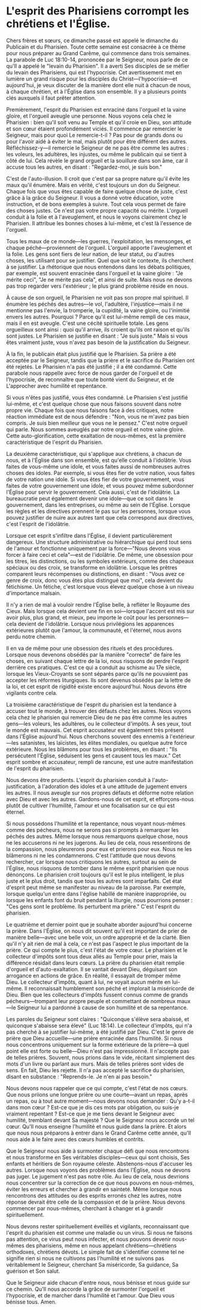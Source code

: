 # L'esprit des Pharisiens corrompt les chrétiens et l'Église.

Chers frères et sœurs, ce dimanche passé est appelé le dimanche du Publicain et du Pharisien. Toute cette semaine est consacrée à ce thème pour nous préparer au Grand Carême, qui commence dans trois semaines. La parabole de Luc 18:10-14, prononcée par le Seigneur, nous parle de ce qu'Il a appelé le "levain du Pharisien". Il a averti Ses disciples de se méfier du levain des Pharisiens, qui est l'hypocrisie. Cet avertissement met en lumière un grand risque pour les disciples du Christ—l'hypocrisie—et aujourd'hui, je veux discuter de la manière dont elle nuit à chacun de nous, à chaque chrétien, et à l'Église dans son ensemble. Il y a plusieurs points clés auxquels il faut prêter attention.

Premièrement, l'esprit du Pharisien est enraciné dans l'orgueil et la vaine gloire, et l'orgueil aveugle une personne. Nous voyons cela chez le Pharisien : bien qu'il soit venu au Temple et qu'il croie en Dieu, son attitude et son cœur étaient profondément viciés. Il commence par remercier le Seigneur, mais pour quoi Le remercie-t-il ? Pas pour de grands dons ou pour l'avoir aidé à éviter le mal, mais plutôt pour être différent des autres. Réfléchissez-y—il remercie le Seigneur de ne pas être comme les autres : les voleurs, les adultères, les injustes, ou même le publicain qui se tient à côté de lui. Cela révèle le grand orgueil et la souillure dans son âme, car il accuse tous les autres, en disant : "Regardez-moi, je suis bon."

C'est de l'auto-illusion. Il croit que c'est par sa propre nature qu'il évite les maux qu'il énumère. Mais en vérité, c'est toujours un don du Seigneur. Chaque fois que vous êtes capable de faire quelque chose de juste, c'est grâce à la grâce du Seigneur. Il vous a donné votre éducation, votre instruction, et de bons exemples à suivre. Tout cela vous permet de faire des choses justes. Ce n'est pas votre propre capacité ou mérite. L'orgueil conduit à la folie et à l'aveuglement, et nous le voyons clairement chez le Pharisien. Il attribue les bonnes choses à lui-même, et c'est là l'essence de l'orgueil.

Tous les maux de ce monde—les guerres, l'exploitation, les mensonges, et chaque péché—proviennent de l'orgueil. L'orgueil apporte l'aveuglement et la folie. Les gens sont fiers de leur nation, de leur statut, ou d'autres choses, les utilisant pour se justifier. Quel que soit le contexte, ils cherchent à se justifier. La rhétorique que nous entendons dans les débats politiques, par exemple, est souvent enracinée dans l'orgueil et la vaine gloire : "Je mérite ceci", "Je ne mérite pas cela", et ainsi de suite. Mais nous ne devons pas trop regarder vers l'extérieur ; le plus grand problème réside en nous.

À cause de son orgueil, le Pharisien ne voit pas son propre mal spirituel. Il énumère les péchés des autres—le vol, l'adultère, l'injustice—mais il ne mentionne pas l'envie, la tromperie, la cupidité, la vaine gloire, ou l'inimitié envers les autres. Pourquoi ? Parce qu'il est lui-même rempli de ces maux, mais il en est aveugle. C'est une cécité spirituelle totale. Les gens orgueilleux sont ainsi : quoi qu'il arrive, ils croient qu'ils ont raison et qu'ils sont justes. Le Pharisien se justifie en disant : "Je suis juste." Mais si vous êtes vraiment juste, vous n'avez pas besoin de la justification du Seigneur.

À la fin, le publicain était plus justifié que le Pharisien. Sa prière a été acceptée par le Seigneur, tandis que la prière et le sacrifice du Pharisien ont été rejetés. Le Pharisien n'a pas été justifié ; il a été condamné. Cette parabole nous rappelle avec force de nous garder de l'orgueil et de l'hypocrisie, de reconnaître que toute bonté vient du Seigneur, et de L'approcher avec humilité et repentance.

Si vous n'êtes pas justifié, vous êtes condamné. Le Pharisien s'est justifié lui-même, et c'est quelque chose que nous faisons souvent dans notre propre vie. Chaque fois que nous faisons face à des critiques, notre réaction immédiate est de nous défendre : "Non, vous ne m'avez pas bien compris. Je suis bien meilleur que vous ne le pensez." C'est notre orgueil qui parle. Nous sommes aveuglés par notre orgueil et notre vaine gloire. Cette auto-glorification, cette exaltation de nous-mêmes, est la première caractéristique de l'esprit du Pharisien.

La deuxième caractéristique, qui s'applique aux chrétiens, à chacun de nous, et à l'Église dans son ensemble, est qu'elle conduit à l'idolâtrie. Vous faites de vous-même une idole, et vous faites aussi de nombreuses autres choses des idoles. Par exemple, si vous êtes fier de votre nation, vous faites de votre nation une idole. Si vous êtes fier de votre gouvernement, vous faites de votre gouvernement une idole, et vous pouvez même subordonner l'Église pour servir le gouvernement. Cela aussi, c'est de l'idolâtrie. La bureaucratie peut également devenir une idole—que ce soit dans le gouvernement, dans les entreprises, ou même au sein de l'Église. Lorsque les règles et les directives prennent le pas sur les personnes, lorsque vous pouvez justifier de nuire aux autres tant que cela correspond aux directives, c'est l'esprit de l'idolâtrie.

Lorsque cet esprit s'infiltre dans l'Église, il devient particulièrement dangereux. Une structure administrative ou hiérarchique qui perd tout sens de l'amour et fonctionne uniquement par la force—"Nous devons vous forcer à faire ceci et cela"—est de l'idolâtrie. De même, une obsession pour les titres, les distinctions, ou les symboles extérieurs, comme des chapeaux spéciaux ou des croix, se transforme en idolâtrie. Lorsque les prêtres comparent leurs récompenses ou distinctions, en disant : "Vous avez ce genre de croix, donc vous êtes plus distingué que moi", cela devient du fétichisme. Un fétiche, c'est lorsque vous élevez quelque chose à un niveau d'importance malsain.

Il n'y a rien de mal à vouloir rendre l'Église belle, à refléter le Royaume des Cieux. Mais lorsque cela devient une fin en soi—lorsque l'accent est mis sur avoir plus, plus grand, et mieux, peu importe le coût pour les personnes—cela devient de l'idolâtrie. Lorsque nous privilégions les apparences extérieures plutôt que l'amour, la communauté, et l'éternel, nous avons perdu notre chemin.

Il en va de même pour une obsession des rituels et des procédures. Lorsque nous devenons obsédés par la manière "correcte" de faire les choses, en suivant chaque lettre de la loi, nous risquons de perdre l'esprit derrière ces pratiques. C'est ce qui a conduit au schisme au 17e siècle, lorsque les Vieux-Croyants se sont séparés parce qu'ils ne pouvaient pas accepter les réformes liturgiques. Ils sont devenus obsédés par la lettre de la loi, et cet esprit de rigidité existe encore aujourd'hui. Nous devons être vigilants contre cela.

La troisième caractéristique de l'esprit du pharisien est la tendance à accuser tout le monde, à trouver des défauts chez les autres. Nous voyons cela chez le pharisien qui remercie Dieu de ne pas être comme les autres gens—les voleurs, les adultères, ou le collecteur d'impôts. À ses yeux, tout le monde est mauvais. Cet esprit accusateur est également très présent dans l'Église aujourd'hui. Nous cherchons souvent des ennemis à l'extérieur—les satanistes, les laïcistes, les élites mondiales, ou quelque autre force extérieure. Nous les blâmons pour tous les problèmes, en disant : "Ils persécutent l'Église, séduisent les gens et causent tous les maux." Cet esprit sombre et accusateur, rempli de rancune, est une autre manifestation de l'esprit du pharisien.

Nous devons être prudents. L'esprit du pharisien conduit à l'auto-justification, à l'adoration des idoles et à une attitude de jugement envers les autres. Il nous aveugle sur nos propres défauts et déforme notre relation avec Dieu et avec les autres. Gardons-nous de cet esprit, et efforçons-nous plutôt de cultiver l'humilité, l'amour et une focalisation sur ce qui est éternel.

Si nous possédons l'humilité et la repentance, nous voyant nous-mêmes comme des pécheurs, nous ne serons pas si prompts à remarquer les péchés des autres. Même lorsque nous remarquons quelque chose, nous ne les accuserons ni ne les jugerons. Au lieu de cela, nous ressentirons de la compassion, nous pleurerons pour eux et prierons pour eux. Nous ne les blâmerons ni ne les condamnerons. C'est l'attitude que nous devons rechercher, car lorsque nous critiquons les autres, surtout au sein de l'Église, nous risquons de tomber dans le même esprit pharisien que nous dénonçons. Le pharisien croit toujours qu'il est le plus intelligent, le plus juste et le plus droit, tandis que tous les autres sont imparfaits. Cet état d'esprit peut même se manifester au niveau de la paroisse. Par exemple, lorsque quelqu'un entre dans l'église habillé de manière inappropriée, ou lorsque les enfants font du bruit pendant la liturgie, nous pourrions penser : "Ces gens sont le problème. Ils perturbent ma prière." C'est l'esprit du pharisien.

Le quatrième et dernier point que je souhaite aborder aujourd'hui concerne la prière. Dans l'Église, on nous dit souvent qu'il est important de prier de manière belle—avec une belle voix, un ordre approprié et de la clarté. Bien qu'il n'y ait rien de mal à cela, ce n'est pas l'aspect le plus important de la prière. Ce qui compte le plus, c'est l'état de votre cœur. Le pharisien et le collecteur d'impôts sont tous deux allés au Temple pour prier, mais la différence résidait dans leurs cœurs. La prière du pharisien était remplie d'orgueil et d'auto-exaltation. Il se vantait devant Dieu, déguisant son arrogance en actions de grâce. En réalité, il essayait de tromper même Dieu. Le collecteur d'impôts, quant à lui, ne voyait aucun mérite en lui-même. Il reconnaissait humblement son péché et implorait la miséricorde de Dieu. Bien que les collecteurs d'impôts fussent connus comme de grands pécheurs—trompant leur propre peuple et commettant de nombreux maux—le Seigneur lui a pardonné à cause de son humilité et de sa repentance.

Les paroles du Seigneur sont claires : "Quiconque s'élève sera abaissé, et quiconque s'abaisse sera élevé" (Luc 18:14). Le collecteur d'impôts, qui n'a pas cherché à se justifier lui-même, a été justifié par Dieu. C'est le genre de prière que Dieu accueille—une prière enracinée dans l'humilité. Si nous nous concentrons uniquement sur la forme extérieure de la prière—à quel point elle est forte ou belle—Dieu n'est pas impressionné. Il n'accepte pas de telles prières. Souvent, nous prions dans le vide, récitant simplement des mots d'un livre ou parlant aux murs. Mais de telles prières sont vides de sens. En fait, Dieu les rejette. Il n'a pas accepté le sacrifice du pharisien, disant en substance : "Reprends-le. Je n'en ai pas besoin."

Nous devons nous rappeler que ce qui compte, c'est l'état de nos cœurs. Que nous priions une longue prière ou une courte—avant un repas, après un repas, ou à tout autre moment—nous devons nous demander : Qu'y a-t-il dans mon cœur ? Est-ce que je dis ces mots par obligation, ou suis-je vraiment repentant ? Est-ce que je me tiens devant le Seigneur avec humilité, tremblant devant Sa majesté ? Que le Seigneur nous accorde un tel cœur. Qu'Il nous enseigne l'humilité et nous guide dans la prière. Et alors que nous nous préparons à entrer dans le Grand Carême cette année, qu'Il nous aide à le faire avec des cœurs humbles et contrits.

Que le Seigneur nous aide à surmonter chaque défi que nous rencontrons et nous transforme en Ses véritables disciples—ceux qui sont choisis, Ses enfants et héritiers de Son royaume céleste. Abstenons-nous d'accuser les autres. Lorsque nous voyons des problèmes dans l'Église, nous ne devons pas juger. Le jugement n'est pas notre rôle. Au lieu de cela, nous devrions nous concentrer sur la correction de ce que nous pouvons en nous-mêmes, éviter les erreurs et chercher à grandir en sainteté. Même lorsque nous rencontrons des attitudes ou des esprits erronés chez les autres, notre réponse devrait être celle de la compassion et de la prière. Nous devons commencer par nous-mêmes, cherchant à changer et à grandir spirituellement.

Nous devons rester spirituellement éveillés et vigilants, reconnaissant que l'esprit du pharisien est comme une maladie ou un virus. Si nous ne faisons pas attention, ce virus peut nous infecter, et nous pouvons devenir nous-mêmes des pharisiens, même en nous appelant chrétiens—chrétiens orthodoxes, chrétiens dévots. Le simple fait de s'identifier comme tel ne signifie rien si nous ne cultivons pas l'humilité et ne suivons pas véritablement le Seigneur, cherchant Sa miséricorde, Sa guidance, Sa guérison et Son salut.

Que le Seigneur aide chacun d'entre nous, nous bénisse et nous guide sur ce chemin. Qu'Il nous accorde la grâce de surmonter l'orgueil et l'hypocrisie, et de marcher dans l'humilité et l'amour. Que Dieu vous bénisse tous. Amen.

